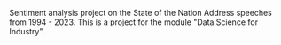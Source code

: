 Sentiment analysis project on the State of the Nation Address speeches from 1994 - 2023. This is a project for the module "Data Science for Industry".
